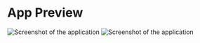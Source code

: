 # App Preview


![Screenshot of the application](https://github.com/yourusername/your-repo-name/blob/main/images/screenshot.png)
![Screenshot of the application](https://github.com/yourusername/your-repo-name/blob/main/images/screenshot.png)

